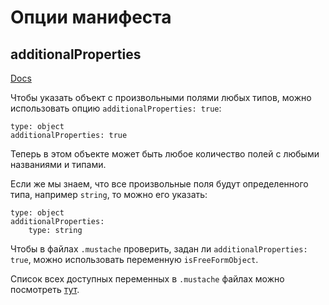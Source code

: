 # Опции манифеста

## additionalProperties

[Docs](https://swagger.io/docs/specification/data-models/dictionaries/)

Чтобы указать объект с произвольными полями любых типов, можно использовать опцию `additionalProperties: true`:
```
type: object
additionalProperties: true
```
Теперь в этом объекте может быть любое количество полей с любыми названиями и типами.

Если же мы знаем, что все произвольные поля будут определенного типа, например `string`, то можно его указать:
```
type: object
additionalProperties:
    type: string
```
Чтобы в файлах `.mustache` проверить, задан ли `additionalProperties: true`, можно использовать переменную `isFreeFormObject`.

Список всех доступных переменных в `.mustache` файлах можно посмотреть [тут](https://github.com/OpenAPITools/openapi-generator/blob/master/modules/openapi-generator/src/main/java/org/openapitools/codegen/CodegenProperty.java).